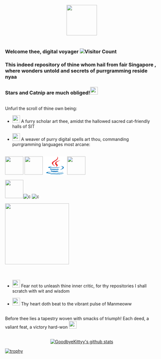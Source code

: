 <p align="center">
<img src="https://slackmojis.com/emojis/48938-meow_sg/download" width="100" height="100"/> <br><br>
  </p>
  
### Welcome thee, digital voyager ![Visitor Count](https://profile-counter.glitch.me/GoodbyeKittyy/count.svg)
### This indeed repository of thine whom hail from fair Singapore , where wonders untold and secrets of purrgramming reside nyaa <br>
### Stars and Catnip are much obliged!<img src="https://slackmojis.com/emojis/60881-meow_attention/download" width="25" height="25"/>

<br>
Unfurl the scroll of thine own being:

- <img src="https://slackmojis.com/emojis/12413-meow_cry/download" width="25" height="25"/> A furry scholar art thee, amidst the hallowed sacred cat-friendly halls of SIT<br>
  
- <img src="https://slackmojis.com/emojis/10521-meow_code/download" width="25" height="25"/> A weaver of purry digital spells art thou, commanding purrgramming languages most arcane:<br><br>

<img src="https://serkonda7.gallerycdn.vsassets.io/extensions/serkonda7/vscode-vba/0.9.6/1706889036685/Microsoft.VisualStudio.Services.Icons.Default" width="60" height="60"/> <img src="https://upload.wikimedia.org/wikipedia/commons/thumb/c/c3/Python-logo-notext.svg/1869px-Python-logo-notext.svg.png" width="60" height="60"/><img src="https://raw.githubusercontent.com/devicons/devicon/master/icons/java/java-original.svg" width="80" height="60"/><img src="https://techmeaway.net/wp-content/uploads/2020/02/powershell_logo-1024x1024.png" width="60" height="60"/>

<img src="https://cdn.jsdelivr.net/gh/devicons/devicon@latest/icons/c/c-original.svg" width="60" height="60"/><img src="https://upload.wikimedia.org/wikipedia/commons/1/18/ISO_C%2B%2B_Logo.svg" alt="c" width="60" height="60"/> <img src="https://static-00.iconduck.com/assets.00/c-sharp-c-icon-1822x2048-wuf3ijab.png" alt="c" width="55" height="60"/>
<br>

<img src="https://github.com/GoodbyeKittyy/GoodbyeKittyy/assets/161730857/502de0bf-b76d-43ba-9992-e8b88ec1b60a" width="210" height="200"/><br><br><br>



- <img src="https://slackmojis.com/emojis/12549-meow_angel/download" width="25" height="25"/> Fear not to unleash thine inner critic, for thy repositories I shall scratch with wit and wisdom<br>

- <img src="https://slackmojis.com/emojis/12808-meow_dj/download" width="25" height="25"/> Thy heart doth beat to the vibrant pulse of Manmeoww<br><br>
  

Before thee lies a tapestry woven with smacks of triumph! Each deed, a valiant feat, a victory hard-won <img src="https://slackmojis.com/emojis/12420-meow_mudamudamuda/download" width="25" height="25"/> <br><br>

<p align="center">
  <a href="https://github.com/GoodbyeKittyy"><img src="https://github-readme-stats.vercel.app/api?username=GoodbyeKittyy&hide_border=true&show_icons=true" alt="GoodbyeKittyy's github stats"></a>
</p>



[![trophy](https://github-profile-trophy.vercel.app/?username=GoodbyeKittyy)](https://github.com/ryo-ma/github-profile-trophy)

